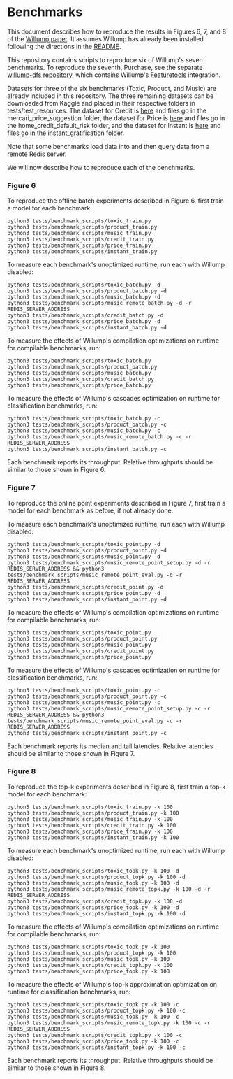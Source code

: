 # Benchmarks

This document describes how to reproduce the results in Figures 6, 7, and 8 of
the [Willump paper](https://arxiv.org/pdf/1906.01974.pdf).  It assumes Willump has already
been installed following the directions in the
[README](https://github.com/stanford-futuredata/Willump/blob/master/README.md).

This repository contains scripts to reproduce six of Willump's seven benchmarks.  To reproduce
the seventh, Purchase, see the separate [willump-dfs repository](https://github.com/stanford-futuredata/willump-dfs), 
which contains Willump's [Featuretools](https://www.featuretools.com/) integration.

Datasets for three of the six benchmarks (Toxic, Product, and Music) are already included in this
repository.  The three remaining datasets can be downloaded from Kaggle and placed in their
respective folders in tests/test_resources.
The dataset for Credit is [here](https://www.kaggle.com/c/home-credit-default-risk/data)
and files go in the mercari_price_suggestion folder,
the dataset for Price is [here](https://www.kaggle.com/c/mercari-price-suggestion-challenge/data)
and files go in the home_credit_default_risk folder,
and the dataset for Instant is [here](https://www.kaggle.com/c/instant-gratification/data)
and files go in the instant_gratification folder.

Note that some benchmarks load data into and then query data from a remote Redis server.

We will now describe how to reproduce each of the benchmarks.

### Figure 6

To reproduce the offline batch experiments described in Figure 6, first train a model for each benchmark:

    python3 tests/benchmark_scripts/toxic_train.py
    python3 tests/benchmark_scripts/product_train.py
    python3 tests/benchmark_scripts/music_train.py
    python3 tests/benchmark_scripts/credit_train.py
    python3 tests/benchmark_scripts/price_train.py
    python3 tests/benchmark_scripts/instant_train.py
    
To measure each benchmark's unoptimized runtime, run each with Willump disabled:

    python3 tests/benchmark_scripts/toxic_batch.py -d
    python3 tests/benchmark_scripts/product_batch.py -d
    python3 tests/benchmark_scripts/music_batch.py -d
    python3 tests/benchmark_scripts/music_remote_batch.py -d -r REDIS_SERVER_ADDRESS
    python3 tests/benchmark_scripts/credit_batch.py -d
    python3 tests/benchmark_scripts/price_batch.py -d
    python3 tests/benchmark_scripts/instant_batch.py -d
    
To measure the effects of Willump's compilation optimizations on runtime for compilable benchmarks, run:

    python3 tests/benchmark_scripts/toxic_batch.py
    python3 tests/benchmark_scripts/product_batch.py
    python3 tests/benchmark_scripts/music_batch.py
    python3 tests/benchmark_scripts/credit_batch.py
    python3 tests/benchmark_scripts/price_batch.py
    
To measure the effects of Willump's cascades optimization on runtime for classification benchmarks, run:

    python3 tests/benchmark_scripts/toxic_batch.py -c
    python3 tests/benchmark_scripts/product_batch.py -c
    python3 tests/benchmark_scripts/music_batch.py -c
    python3 tests/benchmark_scripts/music_remote_batch.py -c -r REDIS_SERVER_ADDRESS
    python3 tests/benchmark_scripts/instant_batch.py -c

Each benchmark reports its throughput.  Relative throughputs should be similar to those shown
in Figure 6.

### Figure 7

To reproduce the online point experiments described in Figure 7,
first train a model for each benchmark as before, if not already done.

To measure each benchmark's unoptimized runtime, run each with Willump disabled:

    python3 tests/benchmark_scripts/toxic_point.py -d
    python3 tests/benchmark_scripts/product_point.py -d
    python3 tests/benchmark_scripts/music_point.py -d
    python3 tests/benchmark_scripts/music_remote_point_setup.py -d -r REDIS_SERVER_ADDRESS && python3 tests/benchmark_scripts/music_remote_point_eval.py -d -r REDIS_SERVER_ADDRESS
    python3 tests/benchmark_scripts/credit_point.py -d
    python3 tests/benchmark_scripts/price_point.py -d
    python3 tests/benchmark_scripts/instant_point.py -d
    
To measure the effects of Willump's compilation optimizations on runtime for compilable benchmarks, run:

    python3 tests/benchmark_scripts/toxic_point.py
    python3 tests/benchmark_scripts/product_point.py
    python3 tests/benchmark_scripts/music_point.py
    python3 tests/benchmark_scripts/credit_point.py
    python3 tests/benchmark_scripts/price_point.py
    
To measure the effects of Willump's cascades optimization on runtime for classification benchmarks, run:

    python3 tests/benchmark_scripts/toxic_point.py -c
    python3 tests/benchmark_scripts/product_point.py -c
    python3 tests/benchmark_scripts/music_point.py -c
    python3 tests/benchmark_scripts/music_remote_point_setup.py -c -r REDIS_SERVER_ADDRESS && python3 tests/benchmark_scripts/music_remote_point_eval.py -c -r REDIS_SERVER_ADDRESS
    python3 tests/benchmark_scripts/instant_point.py -c

Each benchmark reports its median and tail latencies.  Relative latencies should be similar to those shown in Figure 7.

### Figure 8

To reproduce the top-k experiments described in Figure 8,
first train a top-k model for each benchmark:

    python3 tests/benchmark_scripts/toxic_train.py -k 100
    python3 tests/benchmark_scripts/product_train.py -k 100
    python3 tests/benchmark_scripts/music_train.py -k 100
    python3 tests/benchmark_scripts/credit_train.py -k 100
    python3 tests/benchmark_scripts/price_train.py -k 100
    python3 tests/benchmark_scripts/instant_train.py -k 100

To measure each benchmark's unoptimized runtime, run each with Willump disabled:

    python3 tests/benchmark_scripts/toxic_topk.py -k 100 -d
    python3 tests/benchmark_scripts/product_topk.py -k 100 -d
    python3 tests/benchmark_scripts/music_topk.py -k 100 -d
    python3 tests/benchmark_scripts/music_remote_topk.py -k 100 -d -r REDIS_SERVER_ADDRESS
    python3 tests/benchmark_scripts/credit_topk.py -k 100 -d
    python3 tests/benchmark_scripts/price_topk.py -k 100 -d
    python3 tests/benchmark_scripts/instant_topk.py -k 100 -d
    
To measure the effects of Willump's compilation optimizations on runtime for compilable benchmarks, run:

    python3 tests/benchmark_scripts/toxic_topk.py -k 100
    python3 tests/benchmark_scripts/product_topk.py -k 100
    python3 tests/benchmark_scripts/music_topk.py -k 100
    python3 tests/benchmark_scripts/credit_topk.py -k 100
    python3 tests/benchmark_scripts/price_topk.py -k 100
    
To measure the effects of Willump's top-k approximation optimization on runtime for classification benchmarks, run:

    python3 tests/benchmark_scripts/toxic_topk.py -k 100 -c
    python3 tests/benchmark_scripts/product_topk.py -k 100 -c
    python3 tests/benchmark_scripts/music_topk.py -k 100 -c
    python3 tests/benchmark_scripts/music_remote_topk.py -k 100 -c -r REDIS_SERVER_ADDRESS
    python3 tests/benchmark_scripts/credit_topk.py -k 100 -c
    python3 tests/benchmark_scripts/price_topk.py -k 100 -c
    python3 tests/benchmark_scripts/instant_topk.py -k 100 -c

Each benchmark reports its throughput.  Relative throughputs should be similar to those shown
in Figure 8.